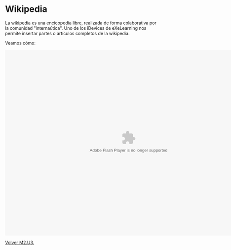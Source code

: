 
# Wikipedia

La [wikipedia](http://es.wikipedia.org/wiki/Wikipedia) es una encicopedia libre, realizada de forma colaborativa por la comunidad "internaútica". Uno de los iDevices de eXeLearning nos permite insertar partes o artículos completos de la wikipedia.

Veamos cómo:

<object data="http://aularagon.catedu.es/materialesaularagon2013/herramelabor/tm2/iD_wiki.swf" height="600" style="display: block; margin-left: auto; margin-right: auto;" type="application/x-shockwave-flash" width="800"><param name="src" value="http://aularagon.catedu.es/materialesaularagon2013/herramelabor/tm2/iD_wiki.swf"/></object>

[Volver M2.U3.](u3_gadgets.html)

